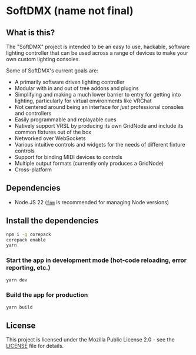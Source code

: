 # SoftDMX (name not final)

## What is this?

The "SoftDMX" project is intended to be an easy to use, hackable, software lighting controller that can be used across a range of devices to make your own custom lighting consoles.

Some of SoftDMX's current goals are:
- A primarily software driven lighting controller
- Modular with in and out of tree addons and plugins
- Simplifying and making a much lower barrier to entry for getting into lighting, particularly for virtual environments like VRChat
- Not centered around being an interface for *just* professional consoles and controllers
- Easily programmable and replayable cues
- Natively support VRSL by producing its own GridNode and include its common fixtures out of the box
- Networked over WebSockets
- Various intuitive controls and widgets for the needs of different fixture controls
- Support for binding MIDI devices to controls
- Multiple output formats (currently only produces a GridNode)
- Cross-platform

## Dependencies
- Node.JS 22 ([`fnm`](https://github.com/Schniz/fnm) is recommended for managing Node versions)

## Install the dependencies
```bash
npm i -g corepack
corepack enable
yarn
```

### Start the app in development mode (hot-code reloading, error reporting, etc.)
```bash
yarn dev
```


### Build the app for production
```bash
yarn build
```

## License

This project is licensed under the Mozilla Public License 2.0 - see the [LICENSE](LICENSE) file for details.